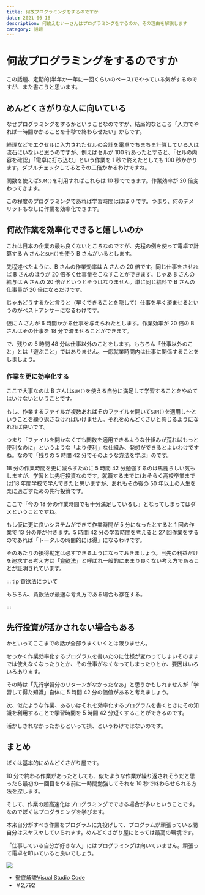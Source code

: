 ```yaml
---
title: 何故プログラミングをするのですか
date: 2021-06-16
description: 何故えむいーさんはプログラミングをするのか、その理由を解説します
category: 話題
---
```


# 何故プログラミングをするのですか

この話題、定期的(半年か一年に一回くらいのペース)でやっている気がするのですが、また書こうと思います。

## めんどくさがりな人に向いている

なぜプログラミングをするかということなのですが、結局的なところ「人力でやれば一時間かかることを十秒で終わらせたい」からです。

経理などでエクセルに入力されたセルの合計を電卓でちまちま計算している人は流石にいないと思うのですが、例えばセルが 100 行あったとすると、「セルの内容を確認」「電卓に打ち込む」という作業を 1 秒で終えたとしても 100 秒かかります。ダブルチェックしてるとその二倍かかるわけですね。

関数を使えば`SUM()`を利用すればこれらは 10 秒でできます。作業効率が 20 倍変わってきます。

この程度のプログラミングであれば学習時間はほぼ 0 です。つまり、何のデメリットもなしに作業を効率化できます。

## 何故作業を効率化できると嬉しいのか

これは日本の企業の最も良くないところなのですが、先程の例を使って電卓で計算する A さんと`SUM()`を使う B さんがいるとします。

先程述べたように、B さんの作業効率は A さんの 20 倍です。同じ仕事をさせれば B さんのほうが 20 倍多く仕事量をこなすことができます。じゃあ B さんの給与は A さんの 20 倍かというとそうはなりません。単に同じ給料で B さんの仕事量が 20 倍になるだけです。

じゃあどうするかと言うと（早くできることを隠して）仕事を早く済ませるというのがベストアンサーになるわけです。

仮に A さんが 6 時間かかる仕事を与えられたとします。作業効率が 20 倍の B さんはその仕事を 18 分で済ませることができます。

で、残りの 5 時間 48 分は仕事以外のことをします。もちろん「仕事以外のこと」とは「遊ぶこと」ではありません。一応就業時間内は仕事に関係することをしましょう。

### 作業を更に効率化する

ここで大事なのは B さんは`SUM()`を使える自分に満足して学習することをやめてはいけないということです。

もし、作業するファイルが複数あればそのファイルを開いて`SUM()`を適用し～ということを繰り返さなければいけません。それをめんどくさいと感じるようになれれば良いです。

つまり「ファイルを開かなくても関数を適用できるような仕組みが荒ればもっと便利なのに」というような「より便利」な仕組み、発想ができるとよいわけですね。なので「残りの 5 時間 42 分でそのような方法を学ぶ」のです。

18 分の作業時間を更に減らすために 5 時間 42 分勉強するのは馬鹿らしい気もしますが、学習とは先行投資なのです。就職するまでに(おそらく高校卒業までは)18 年間学校で学んできたと思いますが、あれもその後の 50 年以上の人生を楽に過ごすための先行投資です。

ここで「今の 18 分の作業時間でも十分満足しているし」となってしまってはダメということですね。

もし仮に更に良いシステムができて作業時間が 5 分になったとすると 1 回の作業で 13 分の差が付きます。5 時間 42 分の学習時間を考えると 27 回作業をするのであれば「トータルの時間的には得」になるわけです。

そのあたりの損得勘定は必ずできるようになっておきましょう。目先の利益だけを追求する考え方は「[貪欲法](https://ja.wikipedia.org/wiki/%E8%B2%AA%E6%AC%B2%E6%B3%95)」と呼ばれ一般的にあまり良くない考え方であることが証明されています。

::: tip 貪欲法について

もちろん、貪欲法が最適な考え方である場合も存在する。

:::

## 先行投資が活かされない場合もある

かといってここまでの話が全部うまくいくとは限りません。

せっかく作業効率化するプログラムを書いたのに仕様が変わってしまいそのままでは使えなくなったりとか、その仕事がなくなってしまったりとか、要因はいろいろあります。

その時は「先行学習分のリターンがなかったなあ」と思うかもしれませんが「学習して得た知識」自体に 5 時間 42 分の価値があると考えましょう。

次、似たような作業、あるいはそれを効率化するプログラムを書くときにその知識を利用することで学習時間を 5 時間 42 分短くすることができるのです。

活かしきれなかったからといって損、というわけではないのです。

## まとめ

ぼくは基本的にめんどくさがり屋です。

10 分で終わる作業があったとしても、似たような作業が繰り返されそうだと思ったら最初の一回目をやる前に一時間勉強してそれを 10 秒で終わらせられる方法を探します。

そして、作業の超高速化はプログラミングでできる場合が多いということです。なのでぼくはプログラミングを学びます。

本来自分がすべき作業をプログラムに丸投げして、プログラムが頑張っている間自分はスヤスヤしていられます。めんどくさがり屋にとっては最高の環境です。

「仕事している自分が好きな人」にはプログラミングは向いていません。頑張って電卓を叩いていると良いでしょう。

<div class="vuepress-affiliate">
<img src="https://m.media-amazon.com/images/I/51FVPPAC4TL._SL500_.jpg" />
<ul>
<li><a href="https://www.amazon.co.jp/dp/4863542887/?tag=tkgstrator0f-22" target="_blank">徹底解説Visual Studio Code</a></li>
<li class="price">￥2,792</li>
</ul>
</div>
